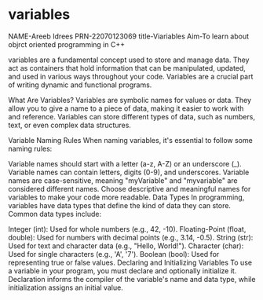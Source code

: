 # variables
NAME-Areeb Idrees PRN-22070123069
title-Viariables
Aim-To learn about objrct oriented programming in C++

 variables are a fundamental concept used to store and manage data. They act as containers that hold information that can be manipulated, updated, and used in various ways throughout your code. Variables are a crucial part of writing dynamic and functional programs.

What Are Variables?
Variables are symbolic names for values or data. They allow you to give a name to a piece of data, making it easier to work with and reference. Variables can store different types of data, such as numbers, text, or even complex data structures.

Variable Naming Rules
When naming variables, it's essential to follow some naming rules:

Variable names should start with a letter (a-z, A-Z) or an underscore (_).
Variable names can contain letters, digits (0-9), and underscores.
Variable names are case-sensitive, meaning "myVariable" and "myvariable" are considered different names.
Choose descriptive and meaningful names for variables to make your code more readable.
Data Types
In programming, variables have data types that define the kind of data they can store. Common data types include:

Integer (int): Used for whole numbers (e.g., 42, -10).
Floating-Point (float, double): Used for numbers with decimal points (e.g., 3.14, -0.5).
String (str): Used for text and character data (e.g., "Hello, World!").
Character (char): Used for single characters (e.g., 'A', '7').
Boolean (bool): Used for representing true or false values.
Declaring and Initializing Variables
To use a variable in your program, you must declare and optionally initialize it. Declaration informs the compiler of the variable's name and data type, while initialization assigns an initial value.
